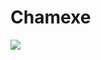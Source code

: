 # Chamexe
<img src="https://www.google.com/url?sa=i&url=https%3A%2F%2Fwww.zedge.net%2Fwallpaper%2Fd0b7c67b-67d1-44c6-9df4-95fff54362a2&psig=AOvVaw1_XTf5ZQLxPSYppqcziJGM&ust=1621209127556000&source=images&cd=vfe&ved=0CAIQjRxqFwoTCNDbj-TwzPACFQAAAAAdAAAAABAL" />
